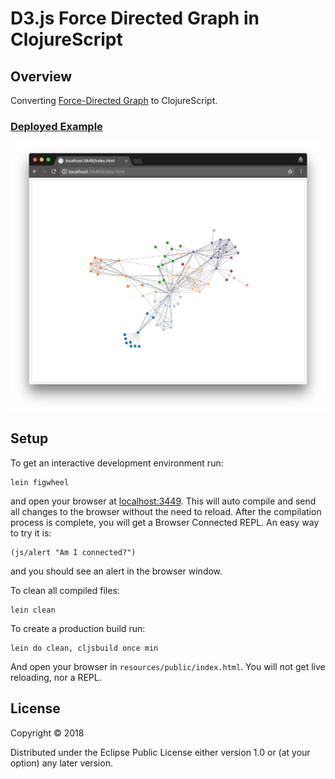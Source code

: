 # D3.js Force Directed Graph in ClojureScript

## Overview

Converting [Force-Directed Graph](https://bl.ocks.org/mbostock/4062045) to ClojureScript. 

### [Deployed Example](https://scotthaleen.github.io/cljs-d3-force-direct-graph/)


<p align="center">

![graph](docs/imgs/sample.png)
</p>

## Setup

To get an interactive development environment run:

    lein figwheel

and open your browser at [localhost:3449](http://localhost:3449/).
This will auto compile and send all changes to the browser without the
need to reload. After the compilation process is complete, you will
get a Browser Connected REPL. An easy way to try it is:

    (js/alert "Am I connected?")

and you should see an alert in the browser window.

To clean all compiled files:

    lein clean

To create a production build run:

    lein do clean, cljsbuild once min

And open your browser in `resources/public/index.html`. You will not
get live reloading, nor a REPL.

## License

Copyright © 2018

Distributed under the Eclipse Public License either version 1.0 or (at your option) any later version.
